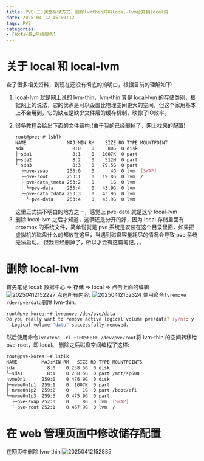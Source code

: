 ```yaml
---
title: PVE(三)调整存储方式，删除lvmthin并将local-lvm合并到local内
date: 2025-04-12 15:00:12
tags: PVE
categories:
- [技术兴趣,网络服务]
---
```

# 关于 local 和 local-lvm
查了很多相关资料，到现在还没有彻底的搞明白，根据目前的理解如下:
1. lcoal-lvm 就是网上说的 lvm-thin，lvm-thin 算是 local-lvm 的存储类别，根据网上的说法，它的优点是可以设置比物理空间更大的空间，但这个家用基本上不会用到，它的缺点是缺少文件层的缓存机制，映像了IO效率。
<!--more-->
2. 很多教程会给出下面的文件结构:(由于我的已经删掉了，网上找来的配置)
   ```bash
   root@pve:~# lsblk
   NAME               MAJ:MIN RM    SIZE RO TYPE MOUNTPOINT
   sda                  8:0    0     80G  0 disk 
   ├─sda1               8:1    0   1007K  0 part 
   ├─sda2               8:2    0    512M  0 part 
   └─sda3               8:3    0   79.5G  0 part 
     ├─pve-swap       253:0    0      4G  0 lvm  [SWAP]
     ├─pve-root       253:1    0   19.8G  0 lvm  /
     ├─pve-data_tmeta 253:2    0      1G  0 lvm  
     │ └─pve-data     253:4    0   43.9G  0 lvm  
     └─pve-data_tdata 253:3    0   43.9G  0 lvm  
       └─pve-data     253:4    0   43.9G  0 lvm
   ```
   这里正式搞不明白的地方之一，感觉上 pve-data 就是这个 local-lvm
3. 删除 local-lvm 之后才知道，这俩还是分开的好，因为 local 存储里面有 proxmox 的系统文件，简单说就是 pve 系统是安装在这个目录里面，如果把虚拟机的磁盘什么的都放在这里，当遇到磁盘容量耗尽的情况会导致 pve 系统无法启动。
但我已经删掉了，所以才会有这篇笔记。。。
# 删除 local-lvm
首先笔记 local: 数据中心 => 存储 => local => 点击上面的编辑
![20250412152227](https://raw.githubusercontent.com/shenguosai/MyPic/img/img/20250412152227.png)
点选所有内容:
![20250412152324](https://raw.githubusercontent.com/shenguosai/MyPic/img/img/20250412152324.png)
使用命令```lvremove /dev/pve/data```删除 lvm-thin。
```bash
root@pve-korea:~# lvremove /dev/pve/data
Do you really want to remove active logical volume pve/data? [y/n]: y
  Logical volume "data" successfully removed.
```
然后使用命令```lvextend -rl +100%FREE /dev/pve/root```将 lvm-thin 的空间转移给 pve-root，即 local。
删除之后磁盘空间编程了这样:
```bash
root@pve-korea:~# lsblk
NAME         MAJ:MIN RM   SIZE RO TYPE MOUNTPOINTS
sda            8:0    0 238.5G  0 disk
└─sda1         8:1    0 238.5G  0 part /mnt/sp600
nvme0n1      259:0    0 476.9G  0 disk
├─nvme0n1p1  259:1    0  1007K  0 part
├─nvme0n1p2  259:2    0     1G  0 part /boot/efi
└─nvme0n1p3  259:3    0 475.9G  0 part
  ├─pve-swap 252:0    0     8G  0 lvm  [SWAP]
  └─pve-root 252:1    0 467.9G  0 lvm  /
```
# 在 web 管理页面中修改储存配置
在网页中删除 lvm-thin
![20250412152835](https://raw.githubusercontent.com/shenguosai/MyPic/img/img/20250412152835.png)
